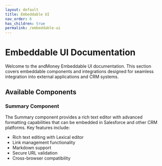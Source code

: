```yaml
---
layout: default
title: Embeddable UI
nav_order: 6
has_children: true
permalink: /embeddable-ui
---
```


# Embeddable UI Documentation

Welcome to the andMoney Embeddable UI documentation. This section covers embeddable components and integrations designed for seamless integration into external applications and CRM systems.

## Available Components

### Summary Component
The Summary component provides a rich text editor with advanced formatting capabilities that can be embedded in Salesforce and other CRM platforms. Key features include:

- Rich text editing with Lexical editor
- Link management functionality
- Markdown support
- Secure URL validation
- Cross-browser compatibility
